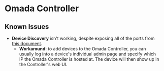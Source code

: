 # Omada Controller

## Known Issues

- **Device Discovery** isn't working, despite exposing all of the ports from [this document](https://community.tp-link.com/en/business/kb/detail/362).
  -  **Workaround**: to add devices to the Omada Controller, you can usually log into a device's individual admin page and specify which IP the Omada Controller is hosted at. The device will then show up in the Controller's web UI.
